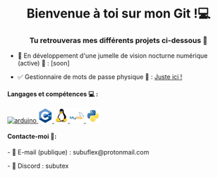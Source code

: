 <h1 align="center">Bienvenue à toi sur mon Git !💻</h1>
<h3 align="center">Tu retrouveras mes différents projets ci-dessous 📁</h3>

- 🔄 En développement d'une jumelle de vision nocturne numérique (active) 🌙 : [soon]

- ✅ Gestionnaire de mots de passe physique 🔑 : [Juste ici !](https://github.com/Thms-Si/gestionnaire_mdp)



<h4 align="left">Langages et compétences 💻 :</h4>
<p align="left"> <a href="https://www.arduino.cc/" target="_blank" rel="noreferrer"> <img src="https://cdn.worldvectorlogo.com/logos/arduino-1.svg" alt="arduino" width="32" height="32"/> </a> <a href="https://www.w3schools.com/cpp/" target="_blank" rel="noreferrer"> <img src="https://raw.githubusercontent.com/devicons/devicon/master/icons/cplusplus/cplusplus-original.svg" alt="cplusplus" width="32" height="32"/> </a> <a href="https://www.linux.org/" target="_blank" rel="noreferrer"> <img src="https://raw.githubusercontent.com/devicons/devicon/master/icons/linux/linux-original.svg" alt="linux" width="32" height="32"/> </a> <a href="https://www.mysql.com/" target="_blank" rel="noreferrer"> <img src="https://raw.githubusercontent.com/devicons/devicon/master/icons/mysql/mysql-original-wordmark.svg" alt="mysql" width="32" height="32"/> </a> <a href="https://www.python.org" target="_blank" rel="noreferrer"> <img src="https://raw.githubusercontent.com/devicons/devicon/master/icons/python/python-original.svg" alt="python" width="32" height="32"/> </a> </p>

<h4 align="left">Contacte-moi 📩:</h4>
- 📧 E-mail (publique) : subuflex@protonmail.com<p></p>
- 💬 Discord : subutex
